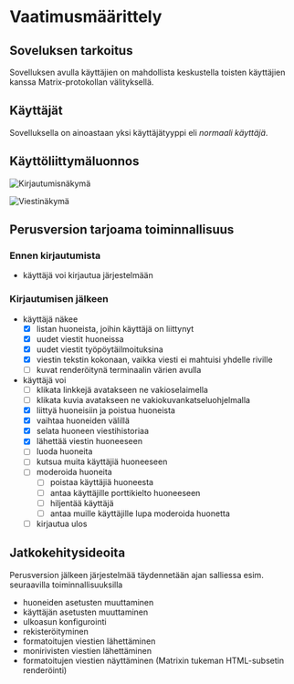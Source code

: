 # Vaatimusmäärittely

## Soveluksen tarkoitus
Sovelluksen avulla käyttäjien on mahdollista keskustella toisten käyttäjien kanssa Matrix-protokollan välityksellä.

## Käyttäjät
Sovelluksella on ainoastaan yksi käyttäjätyyppi eli _normaali käyttäjä_.

## Käyttöliittymäluonnos
![Kirjautumisnäkymä](https://img.mau.lu/HIzm2.png)

![Viestinäkymä](https://img.mau.lu/hhj4M.png)

## Perusversion tarjoama toiminnallisuus

### Ennen kirjautumista
* käyttäjä voi kirjautua järjestelmään

### Kirjautumisen jälkeen
* käyttäjä näkee
  * [x] listan huoneista, joihin käyttäjä on liittynyt
  * [x] uudet viestit huoneissa
  * [x] uudet viestit työpöytäilmoituksina
  * [x] viestin tekstin kokonaan, vaikka viesti ei mahtuisi yhdelle riville
  * [ ] kuvat renderöitynä terminaalin värien avulla
* käyttäjä voi
  * [ ] klikata linkkejä avatakseen ne vakioselaimella
  * [ ] klikata kuvia avatakseen ne vakiokuvankatseluohjelmalla
  * [x] liittyä huoneisiin ja poistua huoneista
  * [x] vaihtaa huoneiden välillä
  * [x] selata huoneen viestihistoriaa
  * [x] lähettää viestin huoneeseen
  * [ ] luoda huoneita
  * [ ] kutsua muita käyttäjiä huoneeseen
  * [ ] moderoida huoneita
    * [ ] poistaa käyttäjiä huoneesta
    * [ ] antaa käyttäjille porttikielto huoneeseen
    * [ ] hiljentää käyttäjä
    * [ ] antaa muille käyttäjille lupa moderoida huonetta
  * [ ] kirjautua ulos

## Jatkokehitysideoita
Perusversion jälkeen järjestelmää täydennetään ajan salliessa esim. seuraavilla toiminnallisuuksilla

* huoneiden asetusten muuttaminen
* käyttäjän asetusten muuttaminen
* ulkoasun konfigurointi
* rekisteröityminen
* formatoitujen viestien lähettäminen
* monirivisten viestien lähettäminen
* formatoitujen viestien näyttäminen (Matrixin tukeman HTML-subsetin renderöinti)
